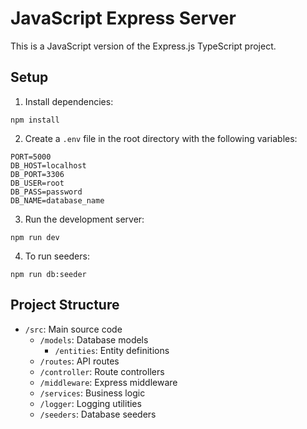 # JavaScript Express Server

This is a JavaScript version of the Express.js TypeScript project.

## Setup

1. Install dependencies:
```
npm install
```

2. Create a `.env` file in the root directory with the following variables:
```
PORT=5000
DB_HOST=localhost
DB_PORT=3306
DB_USER=root
DB_PASS=password
DB_NAME=database_name
```

3. Run the development server:
```
npm run dev
```

4. To run seeders:
```
npm run db:seeder
```

## Project Structure

- `/src`: Main source code
  - `/models`: Database models
    - `/entities`: Entity definitions
  - `/routes`: API routes
  - `/controller`: Route controllers
  - `/middleware`: Express middleware
  - `/services`: Business logic
  - `/logger`: Logging utilities
  - `/seeders`: Database seeders 